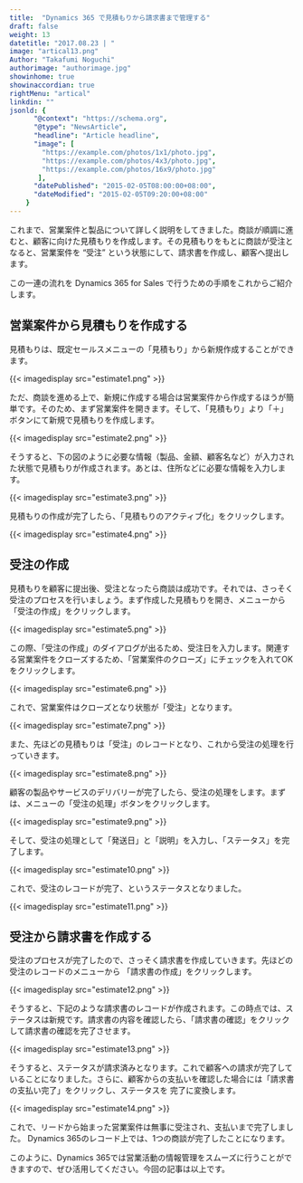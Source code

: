 ```yaml
---
title:  "Dynamics 365 で見積もりから請求書まで管理する"
draft: false
weight: 13
datetitle: "2017.08.23 | "
image: "artical13.png"
Author: "Takafumi Noguchi"
authorimage: "authorimage.jpg"
showinhome: true
showinaccordian: true
rightMenu: "artical"
linkdin: ""
jsonld: {
      "@context": "https://schema.org",
      "@type": "NewsArticle",
      "headline": "Article headline",
      "image": [
        "https://example.com/photos/1x1/photo.jpg",
        "https://example.com/photos/4x3/photo.jpg",
        "https://example.com/photos/16x9/photo.jpg"
       ],
      "datePublished": "2015-02-05T08:00:00+08:00",
      "dateModified": "2015-02-05T09:20:00+08:00"
    }
---
```

<!-- Intro  -->
これまで、営業案件と製品について詳しく説明をしてきました。商談が順調に進むと、顧客に向けた見積もりを作成します。その見積もりをもとに商談が受注となると、営業案件を “受注” という状態にして、請求書を作成し、顧客へ提出します。

この一連の流れを Dynamics 365 for Sales で行うための手順をこれからご紹介します。


## 営業案件から見積もりを作成する
見積もりは、既定セールスメニューの「見積もり」から新規作成することができます。
<!-- Image= estimate1.png -->
{{< imagedisplay src="estimate1.png" >}}

ただ、商談を進める上で、新規に作成する場合は営業案件から作成するほうが簡単です。そのため、まず営業案件を開きます。そして、「見積もり」より「＋」ボタンにて新規で見積もりを作成します。
<!-- Image= estimate2.png -->
{{< imagedisplay src="estimate2.png" >}}

そうすると、下の図のように必要な情報（製品、金額、顧客名など）が入力された状態で見積もりが作成されます。あとは、住所などに必要な情報を入力します。
<!-- Image= estimate3.png -->
{{< imagedisplay src="estimate3.png" >}}

見積もりの作成が完了したら、「見積もりのアクティブ化」をクリックします。
<!-- Image= estimate4.png -->
{{< imagedisplay src="estimate4.png" >}}

## 受注の作成
見積もりを顧客に提出後、受注となったら商談は成功です。それでは、さっそく受注のプロセスを行いましょう。まず作成した見積もりを開き、メニューから 「受注の作成」をクリックします。
<!-- Image= estimate5.png -->
{{< imagedisplay src="estimate5.png" >}}

この際、「受注の作成」のダイアログが出るため、受注日を入力します。関連する営業案件をクローズするため、「営業案件のクローズ」にチェックを入れてOKをクリックします。
<!-- Image= estimate6.png -->
{{< imagedisplay src="estimate6.png" >}}

これで、営業案件はクローズとなり状態が「受注」となります。
<!-- Image= estimate7.png -->
{{< imagedisplay src="estimate7.png" >}}

また、先ほどの見積もりは「受注」のレコードとなり、これから受注の処理を行っていきます。
<!-- Image= estimate8.png -->
{{< imagedisplay src="estimate8.png" >}}

顧客の製品やサービスのデリバリーが完了したら、受注の処理をします。まずは、メニューの「受注の処理」ボタンをクリックします。
<!-- Image= estimate9.png -->
{{< imagedisplay src="estimate9.png" >}}

そして、受注の処理として「発送日」と「説明」を入力し、「ステータス」を完了します。
<!-- Image= estimate10.png -->
{{< imagedisplay src="estimate10.png" >}}

これで、受注のレコードが完了、というステータスとなりました。
<!-- Image= estimate11.png -->
{{< imagedisplay src="estimate11.png" >}}

## 受注から請求書を作成する
受注のプロセスが完了したので、さっそく請求書を作成していきます。先ほどの受注のレコードのメニューから 「請求書の作成」をクリックします。
<!-- Image= estimate12.png -->
{{< imagedisplay src="estimate12.png" >}}

そうすると、下記のような請求書のレコードが作成されます。この時点では、ステータスは新規です。請求書の内容を確認したら、「請求書の確認」をクリックして請求書の確認を完了させます。
<!-- Image= estimate13.png -->
{{< imagedisplay src="estimate13.png" >}}

そうすると、ステータスが請求済みとなります。これで顧客への請求が完了していることになりました。さらに、顧客からの支払いを確認した場合には「請求書の支払い完了」をクリックし、ステータスを 完了に変換します。
<!-- Image= estimate14.png -->
{{< imagedisplay src="estimate14.png" >}}

これで、リードから始まった営業案件は無事に受注され、支払いまで完了しました。 Dynamics 365のレコード上では、1つの商談が完了したことになります。

このように、Dynamics 365では営業活動の情報管理をスムーズに行うことができますので、ぜひ活用してください。今回の記事は以上です。